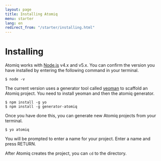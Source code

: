 ```yaml
---
layout: page
title: Installing Atomiq
menu: starter
lang: en
redirect_from: "/starter/installing.html"
---
```


# Installing

Atomiq works with [Node.js](https://nodejs.org/) v4.x and v5.x. You can confirm the version you have installed by entering the following command in your terminal.

```
$ node -v
```

The current version uses a generator tool called [yeoman](http://yeoman.io/) to scaffold an Atomiq project. You need to install yeoman and then the atomiq generator.

```
$ npm install -g yo
$ npm install -g generator-atomiq
```

Once you have done this, you can generate new Atomiq projects from your terminal.

```
$ yo atomiq
```

You will be prompted to enter a name for your project. Enter a name and press RETURN.

After Atomiq creates the project, you can `cd` to the directory.
